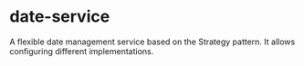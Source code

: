 # date-service

A flexible date management service based on the Strategy pattern. It allows configuring different implementations.
